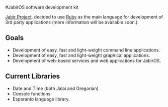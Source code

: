 #JabirOS software development kit

[Jabir Project](http://jabirproject.org), decided to use [Ruby](http://ruby-lang.org)
as the main language for development of 3rd party applications (more information will
  be available soon.).
## Goals
* Development of easy, fast and light-weight command line applications.
* Development of easy, fast and light-weight graphical applications.
* Development of web-based services and web applications for JabirOS.
## Current Libraries
* Date and Time (both Jalai and Gregorian)
* Console functions
* Esperanto language library. 
